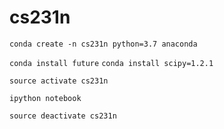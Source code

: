 # cs231n

`conda create -n cs231n python=3.7 anaconda`

`conda install future`
`conda install scipy=1.2.1`

`source activate cs231n`

`ipython notebook`

`source deactivate cs231n`